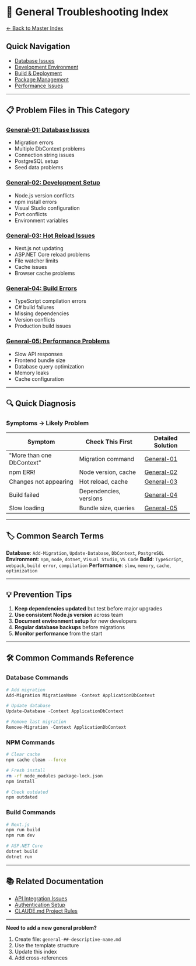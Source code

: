 # 🔧 General Troubleshooting Index

[← Back to Master Index](../00-troubleshooting-index.md)

## Quick Navigation
- [Database Issues](#database-issues)
- [Development Environment](#development-environment)
- [Build & Deployment](#build--deployment)
- [Package Management](#package-management)
- [Performance Issues](#performance-issues)

---

## 📋 Problem Files in This Category

### [General-01: Database Issues](./general-01-database-issues.md)
- Migration errors
- Multiple DbContext problems
- Connection string issues
- PostgreSQL setup
- Seed data problems

### [General-02: Development Setup](./general-02-development-setup.md)
- Node.js version conflicts
- npm install errors
- Visual Studio configuration
- Port conflicts
- Environment variables

### [General-03: Hot Reload Issues](./general-03-hot-reload-issues.md)
- Next.js not updating
- ASP.NET Core reload problems
- File watcher limits
- Cache issues
- Browser cache problems

### [General-04: Build Errors](./general-04-build-errors.md)
- TypeScript compilation errors
- C# build failures
- Missing dependencies
- Version conflicts
- Production build issues

### [General-05: Performance Problems](./general-05-performance-problems.md)
- Slow API responses
- Frontend bundle size
- Database query optimization
- Memory leaks
- Cache configuration

---

## 🔍 Quick Diagnosis

### Symptoms → Likely Problem

| Symptom | Check This First | Detailed Solution |
|---------|------------------|-------------------|
| "More than one DbContext" | Migration command | [General-01](./general-01-database-issues.md) |
| npm ERR! | Node version, cache | [General-02](./general-02-development-setup.md) |
| Changes not appearing | Hot reload, cache | [General-03](./general-03-hot-reload-issues.md) |
| Build failed | Dependencies, versions | [General-04](./general-04-build-errors.md) |
| Slow loading | Bundle size, queries | [General-05](./general-05-performance-problems.md) |

---

## 🏷️ Common Search Terms

**Database**: `Add-Migration`, `Update-Database`, `DbContext`, `PostgreSQL`
**Environment**: `npm`, `node`, `dotnet`, `Visual Studio`, `VS Code`
**Build**: `TypeScript`, `webpack`, `build error`, `compilation`
**Performance**: `slow`, `memory`, `cache`, `optimization`

---

## 💡 Prevention Tips

1. **Keep dependencies updated** but test before major upgrades
2. **Use consistent Node.js version** across team
3. **Document environment setup** for new developers
4. **Regular database backups** before migrations
5. **Monitor performance** from the start

---

## 🛠️ Common Commands Reference

### Database Commands
```powershell
# Add migration
Add-Migration MigrationName -Context ApplicationDbContext

# Update database
Update-Database -Context ApplicationDbContext

# Remove last migration
Remove-Migration -Context ApplicationDbContext
```

### NPM Commands
```bash
# Clear cache
npm cache clean --force

# Fresh install
rm -rf node_modules package-lock.json
npm install

# Check outdated
npm outdated
```

### Build Commands
```bash
# Next.js
npm run build
npm run dev

# ASP.NET Core
dotnet build
dotnet run
```

---

## 📚 Related Documentation

- [API Integration Issues](../api/api-00-index.md)
- [Authentication Setup](../auth/auth-00-index.md)
- [CLAUDE.md Project Rules](../../../CLAUDE.md)

---

**Need to add a new general problem?**
1. Create file: `general-##-descriptive-name.md`
2. Use the template structure
3. Update this index
4. Add cross-references